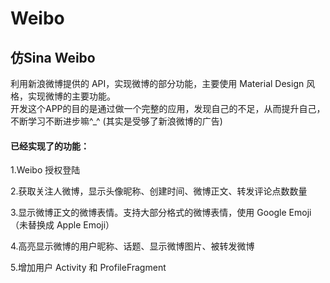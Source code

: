 # Weibo
<h2>仿Sina Weibo</h2>
<p>利用新浪微博提供的 API，实现微博的部分功能，主要使用 Material Design 风格，实现微博的主要功能。<br>开发这个APP的目的是通过做一个完整的应用，发现自己的不足，从而提升自己，不断学习不断进步嘛^_^  (其实是受够了新浪微博的广告)</p>
<h4>已经实现了的功能：</h4>
<p>1.Weibo 授权登陆</p>
<p>2.获取关注人微博，显示头像昵称、创建时间、微博正文、转发评论点数数量</p>
<p>3.显示微博正文的微博表情。支持大部分格式的微博表情，使用 Google Emoji（未替换成 Apple Emoji）</p>
<p>4.高亮显示微博的用户昵称、话题、显示微博图片、被转发微博</p>
<p>5.增加用户 Activity 和 ProfileFragment</p>